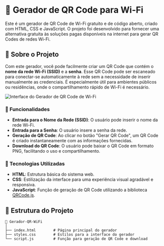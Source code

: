 # 📶 Gerador de QR Code para Wi-Fi

Este é um gerador de QR Code de Wi-Fi gratuito e de código aberto, criado com HTML, CSS e JavaScript. O projeto foi desenvolvido para fornecer uma alternativa gratuita às soluções pagas disponíveis na internet para gerar QR Codes de redes Wi-Fi.

## 📝 Sobre o Projeto

Com este gerador, você pode facilmente criar um QR Code que contém o **nome da rede Wi-Fi (SSID)** e a **senha**. Esse QR Code pode ser escaneado para conectar-se automaticamente à rede sem a necessidade de inserir manualmente as credenciais. É especialmente útil para ambientes públicos ou residências, onde o compartilhamento rápido de Wi-Fi é necessário.

![Interface do Gerador de QR Code de Wi-Fi](https://felipemzero.github.io/qr_wifi/)

### 🎯 Funcionalidades

- **Entrada para o Nome da Rede (SSID)**: O usuário pode inserir o nome da rede Wi-Fi.
- **Entrada para a Senha**: O usuário insere a senha da rede.
- **Geração de QR Code**: Ao clicar no botão "Gerar QR Code", um QR Code é criado instantaneamente com as informações fornecidas.
- **Download do QR Code**: O usuário pode baixar o QR Code em formato PNG, facilitando o uso e compartilhamento.

### 🚀 Tecnologias Utilizadas

- **HTML**: Estrutura básica do sistema web.
- **CSS**: Estilização da interface para uma experiência visual agradável e responsiva.
- **JavaScript**: Função de geração de QR Code utilizando a biblioteca [QRCode.js](https://davidshimjs.github.io/qrcodejs/).

## 📂 Estrutura do Projeto

```plaintext
📁 Gerador-QR-WiFi
│
├── index.html        # Página principal do gerador
├── styles.css        # Estilos para a interface do gerador
└── script.js         # Função para geração de QR Code e download
